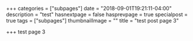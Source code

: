 +++
categories = ["subpages"]
date = "2018-09-01T19:21:11-04:00"
description = "test"
hasnextpage = false
hasprevpage = true
specialpost = true
tags = ["subpages"]
thumbnailImage = ""
title = "test post page 3"

+++
test page 3